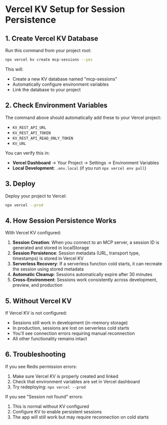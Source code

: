 # Vercel KV Setup for Session Persistence

## 1. Create Vercel KV Database

Run this command from your project root:

```bash
npx vercel kv create mcp-sessions --yes
```

This will:

- Create a new KV database named "mcp-sessions"
- Automatically configure environment variables
- Link the database to your project

## 2. Check Environment Variables

The command above should automatically add these to your Vercel project:

- `KV_REST_API_URL`
- `KV_REST_API_TOKEN`
- `KV_REST_API_READ_ONLY_TOKEN`
- `KV_URL`

You can verify this in:

- **Vercel Dashboard** → Your Project → Settings → Environment Variables
- **Local Development**: `.env.local` (if you run `npx vercel env pull`)

## 3. Deploy

Deploy your project to Vercel:

```bash
npx vercel --prod
```

## 4. How Session Persistence Works

With Vercel KV configured:

1. **Session Creation**: When you connect to an MCP server, a session ID is generated and stored in localStorage
2. **Session Persistence**: Session metadata (URL, transport type, timestamps) is stored in Vercel KV
3. **Serverless Recovery**: If a serverless function cold starts, it can recreate the session using stored metadata
4. **Automatic Cleanup**: Sessions automatically expire after 30 minutes
5. **Cross-Environment**: Sessions work consistently across development, preview, and production

## 5. Without Vercel KV

If Vercel KV is not configured:

- Sessions still work in development (in-memory storage)
- In production, sessions are lost on serverless cold starts
- You'll see connection errors requiring manual reconnection
- All other functionality remains intact

## 6. Troubleshooting

If you see Redis permission errors:

1. Make sure Vercel KV is properly created and linked
2. Check that environment variables are set in Vercel dashboard
3. Try redeploying: `npx vercel --prod`

If you see "Session not found" errors:

1. This is normal without KV configured
2. Configure KV to enable persistent sessions
3. The app will still work but may require reconnection on cold starts
